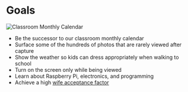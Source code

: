 <!-- .slide: class="layout-image-left" -->

# Goals

![Classroom Monthly Calendar](dakboard/img/classroom-monthly-calendar.jpg)

- Be the successor to our classroom monthly calendar
- Surface some of the hundreds of photos that are rarely viewed after capture
- Show the weather so kids can dress appropriately when walking to school
- Turn on the screen only while being viewed
- Learn about Raspberry Pi, electronics, and programming
- Achieve a high [wife acceptance factor](https://en.wikipedia.org/wiki/Wife_acceptance_factor)
